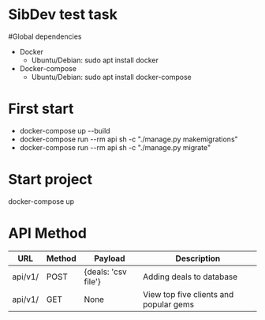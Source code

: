 # SibDev test task
#Global dependencies
* Docker
    * Ubuntu/Debian: sudo apt install docker
* Docker-compose
    * Ubuntu/Debian: sudo apt install docker-compose

# First start
* docker-compose up --build
* docker-compose run --rm api sh -c "./manage.py makemigrations"
* docker-compose run --rm api sh -c "./manage.py migrate"

# Start project
docker-compose up

# API Method
URL | Method | Payload | Description
--- | --- | --- | ---
api/v1/ | POST | {deals: 'csv file'} | Adding deals to database
api/v1/ | GET | None | View top five clients and popular gems


